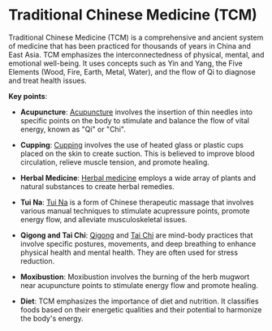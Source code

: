 <!--
source: gpt-3 + jph editing
abbr: TCM
tags: treatments traditional-chinese-medicine
-->

# Traditional Chinese Medicine (TCM)

Traditional Chinese Medicine (TCM) is a comprehensive and ancient system of medicine that has been practiced for thousands of years in China and East Asia. TCM emphasizes the interconnectedness of physical, mental, and emotional well-being. It uses concepts such as Yin and Yang, the Five Elements (Wood, Fire, Earth, Metal, Water), and the flow of Qi to diagnose and treat health issues.

**Key points**:

* **Acupuncture**: [Acupuncture](../acupuncture/) involves the insertion of thin needles into specific points on the body to stimulate and balance the flow of vital energy, known as "Qi" or "Chi".

* **Cupping**: [Cupping](../cupping/) involves the use of heated glass or plastic cups placed on the skin to create suction. This is believed to improve blood circulation, relieve muscle tension, and promote healing.

* **Herbal Medicine**: [Herbal medicine](../herbal-medicine/) employs a wide array of plants and natural substances to create herbal remedies.

* **Tui Na**: [Tui Na](../tui-na/) is a form of Chinese therapeutic massage that involves various manual techniques to stimulate acupressure points, promote energy flow, and alleviate musculoskeletal issues.

* **Qigong and Tai Chi**: [Qigong](../qigong/) and [Tai Chi](../tai-chi/) are mind-body practices that involve specific postures, movements, and deep breathing to enhance physical health and mental health. They are often used for stress reduction.

* **Moxibustion**: Moxibustion involves the burning of the herb mugwort near acupuncture points to stimulate energy flow and promote healing.

* **Diet**: TCM emphasizes the importance of diet and nutrition. It classifies foods based on their energetic qualities and their potential to harmonize the body's energy.
